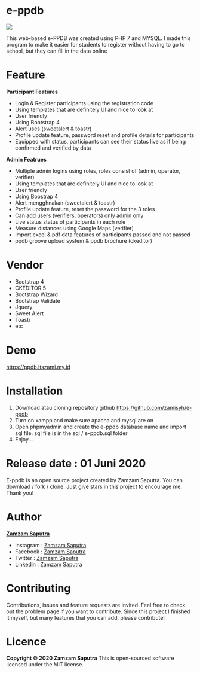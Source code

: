 # e-ppdb

<img src="https://files.itszami.my.id/files/5efc46c5b72b4.png">

This web-based e-PPDB was created using PHP 7 and MYSQL.
I made this program to make it easier for students to register without having to go to school, but they can fill in the data online

# Feature
<b>Participant Features</b>

- Login & Register participants using the registration code
- Using templates that are definitely UI and nice to look at
- User friendly
- Using Bootstrap 4
- Alert uses (sweetalert & toastr)
- Profile update feature, password reset and profile details for participants
- Equipped with status, participants can see their status live as if being confirmed and verified by data

<b>Admin Featrues</b>

- Multiple admin logins using roles, roles consist of (admin, operator, verifier)
- Using templates that are definitely UI and nice to look at
- User friendly
- Using Boostrap 4
- Alert mengghnakan (sweetalert & toastr)
- Profile update feature, reset the password for the 3 roles
- Can add users (verifiers, operators) only admin only
- Live status status of participants in each role
- Measure distances using Google Maps (verifier)
- Import excel & pdf data features of participants passed and not passed
- ppdb groove upload system & ppdb brochure (ckeditor)

# Vendor
- Bootstrap 4
- CKEDITOR 5
- Bootstrap Wizard
- Bootstrap Validate
- Jquery
- Sweet Alert
- Toastr 
- etc

# Demo
<a href="https://ppdb.itszami.my.id">https://ppdb.itszami.my.id</a>

# Installation
1. Download atau cloning repository github https://github.com/zamisyh/e-ppdb
2. Turn on xampp and make sure apacha and mysql are on
3. Open phpmyadmin and create the e-ppdb database name and import sql file. sql file is in the sql / e-ppdb.sql folder
4. Enjoy...

# Release date : 01 Juni 2020
E-ppdb is an open source project created by Zamzam Saputra. You can download / fork / clone. Just give stars in this project to encourage me. Thank you!

# Author
<b><a href="https://www.facebook.com/zamzam.sweat.3">Zamzam Saputra</a></b>
- Instagram : <a href="https://www.instagram.com/zamsyhptr_/">Zamzam Saputra</a>
- Facebook : <a href="https://www.facebook.com/zamzam.sweat.3">Zamzam Saputra</a>
- Twitter : <a href="https://twitter.com/zamsyh">Zamzam Saputra</a>
- Linkedin : <a href="https://www.linkedin.com/in/zamzam-saputra-b547051a2">Zamzam Saputra</a>

# Contributing
Contributions, issues and feature requests are invited. Feel free to check out the problem page if you want to contribute. 
Since this project I finished it myself, but many features that you can add, please contribute!

# Licence
<b>Copyright © 2020 Zamzam Saputra</b>
This is open-sourced software licensed under the MIT license.









